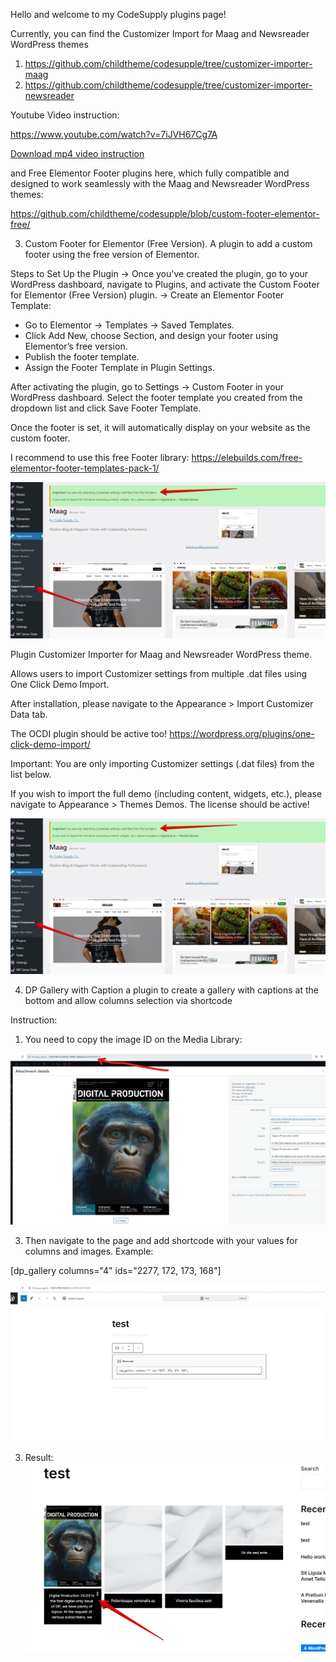 Hello and welcome to my CodeSupply plugins page!

Currently, you can find the Customizer Import for Maag and Newsreader WordPress themes 
1) https://github.com/childtheme/codesupple/tree/customizer-importer-maag 
2) https://github.com/childtheme/codesupple/tree/customizer-importer-newsreader

Youtube Video instruction: 

https://www.youtube.com/watch?v=7iJVH67Cg7A

[Download mp4 video instruction](https://github.com/childtheme/codesupple/blob/main/video_customizer.mp4)

and Free Elementor Footer plugins here, which fully compatible and designed to work seamlessly with the Maag and Newsreader WordPress themes:

https://github.com/childtheme/codesupple/blob/custom-footer-elementor-free/

3) Custom Footer for Elementor (Free Version).
   A plugin to add a custom footer using the free version of Elementor.

Steps to Set Up the Plugin
-> Once you've created the plugin, go to your WordPress dashboard, navigate to Plugins, and activate the Custom Footer for Elementor (Free Version) plugin.
-> Create an Elementor Footer Template:
- Go to Elementor → Templates → Saved Templates.
- Click Add New, choose Section, and design your footer using Elementor’s free version.
- Publish the footer template.
- Assign the Footer Template in Plugin Settings.

After activating the plugin, go to Settings → Custom Footer in your WordPress dashboard.
Select the footer template you created from the dropdown list and click Save Footer Template.

Once the footer is set, it will automatically display on your website as the custom footer.

I recommend to use this free Footer library:
https://elebuilds.com/free-elementor-footer-templates-pack-1/

![Alt text](https://github.com/childtheme/codesupple/blob/main/screenshot.jpg)

Plugin Customizer Importer for Maag and Newsreader WordPress theme.

Allows users to import Customizer settings from multiple .dat files using One Click Demo Import.

After installation, please navigate to the Appearance > Import Customizer Data tab.

The OCDI plugin should be active too!
https://wordpress.org/plugins/one-click-demo-import/

Important: You are only importing Customizer settings (.dat files) from the list below.

If you wish to import the full demo (including content, widgets, etc.), please navigate to Appearance > Themes Demos. The license should be active!

![Alt text](https://github.com/childtheme/codesupple/blob/customizer-importer-maag/screenshot.jpg)

4) DP Gallery with Caption a plugin to create a gallery with captions at the bottom and allow columns selection via shortcode

Instruction: 

1. You need to copy the image ID on the Media Library:
   
![Alt text](https://github.com/childtheme/codesupple/blob/dp-gallery-caption-plugin/screenshot1.png)

3.  Then navigate to the page and add shortcode with your values for columns and images. Example:

   [dp_gallery columns="4" ids="2277, 172, 173, 168"]

![Alt text](https://github.com/childtheme/codesupple/blob/dp-gallery-caption-plugin/step2.jpg)

3. Result:
![Alt text](https://github.com/childtheme/codesupple/blob/dp-gallery-caption-plugin/screenshot2.jpg)


